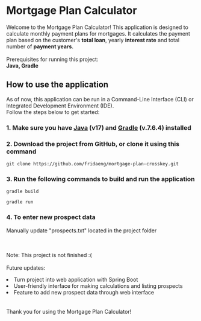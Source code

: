 <h1>Mortgage Plan Calculator</h1>
Welcome to the Mortgage Plan Calculator! This application is designed to calculate monthly payment plans for mortgages. It calculates the payment plan based on the customer's <strong>total loan</strong>, yearly <strong>interest rate</strong> and total number of <strong>payment years</strong>.
<br /><br />
Prerequisites for running this project:
<br />
<strong>Java, Gradle</strong>

<h2>How to use the application</h2>
As of now, this application can be run in a Command-Line Interface (CLI) or Integrated Development Environment (IDE). 
<br />
Follow the steps below to get started:
<br />
<h3>1. Make sure you have <a href="https://www.oracle.com/java/technologies/downloads/#jdk17-windows">Java</a> (v17) and <a href="https://gradle.org/install/">Gradle</a> (v.7.6.4) installed </h3>

<h3>2. Download the project from GitHub, or clone it using this command</h3>

```
git clone https://github.com/fridaeng/mortgage-plan-crosskey.git
```

<h3>3. Run the following commands to build and run the application</h3>

```
gradle build
```

```
gradle run
```
<h3>4. To enter new prospect data</h3>
Manually update "prospects.txt" located in the project folder

<br /><br />
Note:
This project is not finished :(
<br /><br />
Future updates:
<li>Turn project into web application with Spring Boot</li>
<li>User-friendly interface for making calculations and listing prospects</li>
<li>Feature to add new prospect data through web interface</li>
<br /><br />
Thank you for using the Mortgage Plan Calculator!
